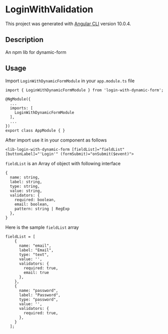 # LoginWithValidation

This project was generated with [Angular CLI](https://github.com/angular/angular-cli) version 10.0.4.

## Description

An npm lib for dynamic-form

## Usage

Import `LoginWithDynamicFormModule` in your `app.module.ts` file

```
import { LoginWithDynamicFormModule } from 'login-with-dynamic-form';

@NgModule({
  ...
  imports: [
    LoginWithDynamicFormModule
  ],
  ...
})
export class AppModule { }

```

After import use it in your component as follows

```
<lib-login-with-dynamic-form [fieldList]="fieldList" [buttonLabel]="'Login'" (formSubmit)="onSubmit($event)">
```

`fieldList` is an Array of object with following interface

```
{
  name: string,
  label: string,
  type: string,
  value: string,
  validators: {
    required: boolean,
    email: boolean,
    pattern: string | RegExp
  },
}

```

Here is the sample `fieldList` array

```
fieldList = [
    {
      name: "email",
      label: "Email",
      type: "text",
      value: '',
      validators: {
        required: true,
        email: true
      },
    },
    {
      name: "password",
      label: "Password",
      type: "password",
      value: '',
      validators: {
        required: true,
      },
    }
  ];

```

